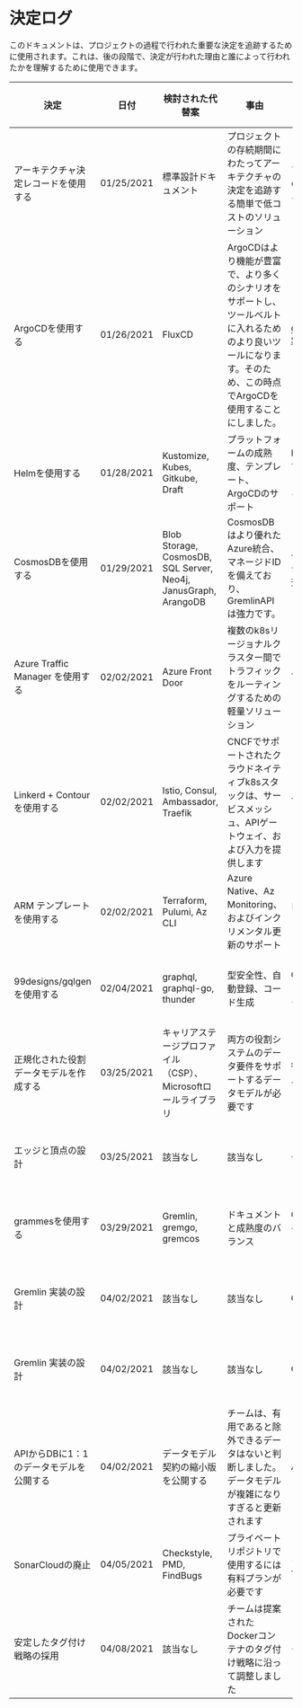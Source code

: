 # 決定ログ

このドキュメントは、プロジェクトの過程で行われた重要な決定を追跡するために使用されます。これは、後の段階で、決定が行われた理由と誰によって行われたかを理解するために使用できます。

| **決定** | **日付** | **検討された代替案** | **事由** | **詳細なドキュメント** | **作成者** | **必要な作業** |
| --- | --- |  --- | --- | --- | --- | --- |
| アーキテクチャ決定レコードを使用する | 01/25/2021 | 標準設計ドキュメント | プロジェクトの存続期間にわたってアーキテクチャの決定を追跡する簡単で低コストのソリューション | アーキテクチャの決定を記録する | 開発チーム | #21654 |
| ArgoCDを使用する | 01/26/2021 | FluxCD | ArgoCDはより機能が豊富で、より多くのシナリオをサポートし、ツールベルトに入れるためのより良いツールになります。そのため、この時点でArgoCDを使用することにしました。 | [GitOps Trade Study](Trade-Studies/GitOps.md) | 開発チーム | #21672 |
| Helmを使用する | 01/28/2021 | Kustomize, Kubes, Gitkube, Draft | プラットフォームの成熟度、テンプレート、ArgoCDのサポート | K8sパッケージマネージャーのトレードス​​タディ | 開発チーム | #21674 |
| CosmosDBを使用する | 01/29/2021 | Blob Storage, CosmosDB, SQL Server, Neo4j, JanusGraph, ArangoDB | CosmosDBはより優れたAzure統合、マネージドIDを備えており、GremlinAPIは強力です。 | グラフストレージトレードの調査と決定 | 開発チーム | #21650 |
| Azure Traffic Manager を使用する | 02/02/2021 | Azure Front Door | 複数のk8sリージョナルクラスター間でトラフィックをルーティングするための軽量ソリューション | ルーティングトレードス​​タディ | 開発チーム | #21673
| Linkerd + Contour を使用する | 02/02/2021 | Istio, Consul, Ambassador, Traefik | CNCFでサポートされたクラウドネイティブk8sスタックは、サービスメッシュ、APIゲートウェイ、および入力を提供します | ルーティングトレードス​​タディ | 開発チーム | #21673
| ARM テンプレートを使用する | 02/02/2021 | Terraform, Pulumi, Az CLI | Azure Native、Az Monitoring、およびインクリメンタル更新のサポート | 自動展開トレードス​​タディ | 開発チーム | #21651 |
| 99designs/gqlgenを使用する | 02/04/2021 | graphql, graphql-go, thunder | 型安全性、自動登録、コード生成 | GraphQLGolangトレードス​​タディ | 開発チーム | #21775 |
| 正規化された役割データモデルを作成する | 03/25/2021 | キャリアステージプロファイル（CSP）、Microsoftロールライブラリ | 両方の役割システムのデータ要件をサポートするデータモデルが必要です | 役割データモデルスキーマ | 開発チーム | #22035 |
| エッジと頂点の設計 | 03/25/2021 | 該当なし | 該当なし | データモデル | 開発チーム | #21976 |
| grammesを使用する | 03/29/2021 | Gremlin, gremgo, gremcos | ドキュメントと成熟度のバランス | Gremlin API ライブラリトレードス​​タディ | 開発チーム | #21870 |
| Gremlin 実装の設計 | 04/02/2021 | 該当なし | 該当なし | Gremlin | 開発チーム | #21980 |
| Gremlin 実装の設計 | 04/02/2021 | 該当なし | 該当なし | Gremlin | 開発チーム | #21980 |
| APIからDBに1：1のデータモデルを公開する | 04/02/2021 | データモデル契約の縮小版を公開する | チームは、有用であると除外できるデータはないと判断しました。データモデルが複雑になりすぎると更新されます | API README | 開発チーム | #21658 |
| SonarCloudの廃止 | 04/05/2021 | Checkstyle, PMD, FindBugs | プライベートリポジトリで使用するには有料プランが必要です | コードの品質とセキュリティ | 開発チーム | #22090 |
| 安定したタグ付け戦略の採用 | 04/08/2021 | 該当なし | チームは提案されたDockerコンテナのタグ付け戦略に沿って調整しました | タグ付け戦略 | 開発チーム | #22005 |
